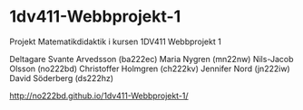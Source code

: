 # 1dv411-Webbprojekt-1
Projekt Matematikdidaktik i kursen 1DV411 Webbprojekt 1

Deltagare
Svante Arvedsson (ba222ec)
Maria Nygren (mn22nw)
Nils-Jacob Olsson (no222bd)
Christoffer Holmgren (ch222kv)
Jennifer Nord (jn222iw)
David Söderberg (ds222hz)


http://no222bd.github.io/1dv411-Webbprojekt-1/
